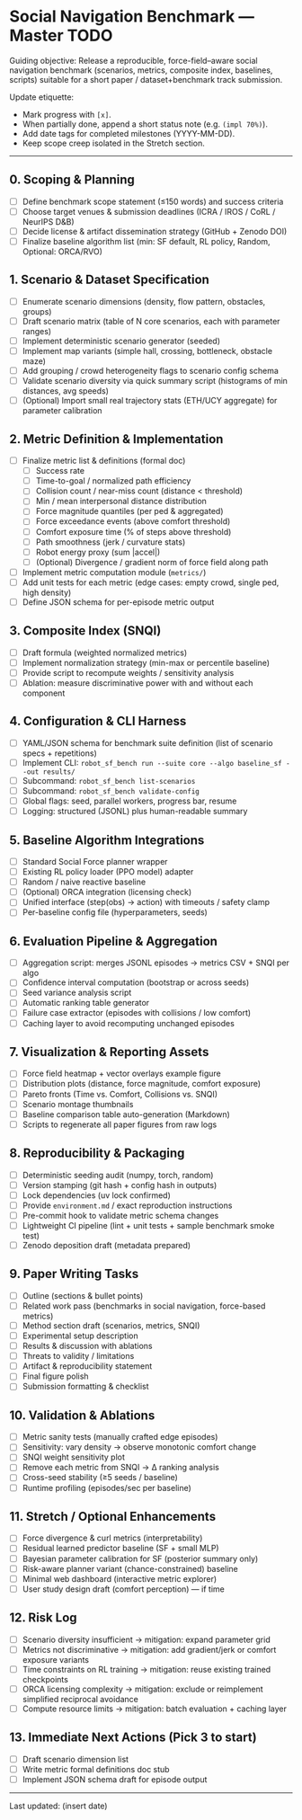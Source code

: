 # Social Navigation Benchmark — Master TODO

Guiding objective: Release a reproducible, force-field–aware social navigation benchmark (scenarios, metrics, composite index, baselines, scripts) suitable for a short paper / dataset+benchmark track submission.

Update etiquette:
- Mark progress with `[x]`.
- When partially done, append a short status note (e.g. `(impl 70%)`).
- Add date tags for completed milestones (YYYY-MM-DD).
- Keep scope creep isolated in the Stretch section.

---
## 0. Scoping & Planning
- [ ] Define benchmark scope statement (≤150 words) and success criteria
- [ ] Choose target venues & submission deadlines (ICRA / IROS / CoRL / NeurIPS D&B)
- [ ] Decide license & artifact dissemination strategy (GitHub + Zenodo DOI)
- [ ] Finalize baseline algorithm list (min: SF default, RL policy, Random, Optional: ORCA/RVO)

## 1. Scenario & Dataset Specification
- [ ] Enumerate scenario dimensions (density, flow pattern, obstacles, groups)
- [ ] Draft scenario matrix (table of N core scenarios, each with parameter ranges)
- [ ] Implement deterministic scenario generator (seeded)
- [ ] Implement map variants (simple hall, crossing, bottleneck, obstacle maze)
- [ ] Add grouping / crowd heterogeneity flags to scenario config schema
- [ ] Validate scenario diversity via quick summary script (histograms of min distances, avg speeds)
- [ ] (Optional) Import small real trajectory stats (ETH/UCY aggregate) for parameter calibration

## 2. Metric Definition & Implementation
- [ ] Finalize metric list & definitions (formal doc)
	- [ ] Success rate
	- [ ] Time-to-goal / normalized path efficiency
	- [ ] Collision count / near-miss count (distance < threshold)
	- [ ] Min / mean interpersonal distance distribution
	- [ ] Force magnitude quantiles (per ped & aggregated)
	- [ ] Force exceedance events (above comfort threshold)
	- [ ] Comfort exposure time (% of steps above threshold)
	- [ ] Path smoothness (jerk / curvature stats)
	- [ ] Robot energy proxy (sum |accel|)
	- [ ] (Optional) Divergence / gradient norm of force field along path
- [ ] Implement metric computation module (`metrics/`)
- [ ] Add unit tests for each metric (edge cases: empty crowd, single ped, high density)
- [ ] Define JSON schema for per-episode metric output

## 3. Composite Index (SNQI)
- [ ] Draft formula (weighted normalized metrics)
- [ ] Implement normalization strategy (min-max or percentile baseline)
- [ ] Provide script to recompute weights / sensitivity analysis
- [ ] Ablation: measure discriminative power with and without each component

## 4. Configuration & CLI Harness
- [ ] YAML/JSON schema for benchmark suite definition (list of scenario specs + repetitions)
- [ ] Implement CLI: `robot_sf_bench run --suite core --algo baseline_sf --out results/` 
- [ ] Subcommand: `robot_sf_bench list-scenarios`
- [ ] Subcommand: `robot_sf_bench validate-config`
- [ ] Global flags: seed, parallel workers, progress bar, resume
- [ ] Logging: structured (JSONL) plus human-readable summary

## 5. Baseline Algorithm Integrations
- [ ] Standard Social Force planner wrapper
- [ ] Existing RL policy loader (PPO model) adapter
- [ ] Random / naive reactive baseline
- [ ] (Optional) ORCA integration (licensing check)
- [ ] Unified interface (step(obs) -> action) with timeouts / safety clamp
- [ ] Per-baseline config file (hyperparameters, seeds)

## 6. Evaluation Pipeline & Aggregation
- [ ] Aggregation script: merges JSONL episodes -> metrics CSV + SNQI per algo
- [ ] Confidence interval computation (bootstrap or across seeds)
- [ ] Seed variance analysis script
- [ ] Automatic ranking table generator
- [ ] Failure case extractor (episodes with collisions / low comfort)
- [ ] Caching layer to avoid recomputing unchanged episodes

## 7. Visualization & Reporting Assets
- [ ] Force field heatmap + vector overlays example figure
- [ ] Distribution plots (distance, force magnitude, comfort exposure)
- [ ] Pareto fronts (Time vs. Comfort, Collisions vs. SNQI)
- [ ] Scenario montage thumbnails
- [ ] Baseline comparison table auto-generation (Markdown)
- [ ] Scripts to regenerate all paper figures from raw logs

## 8. Reproducibility & Packaging
- [ ] Deterministic seeding audit (numpy, torch, random)
- [ ] Version stamping (git hash + config hash in outputs)
- [ ] Lock dependencies (uv lock confirmed)
- [ ] Provide `environment.md` / exact reproduction instructions
- [ ] Pre-commit hook to validate metric schema changes
- [ ] Lightweight CI pipeline (lint + unit tests + sample benchmark smoke test)
- [ ] Zenodo deposition draft (metadata prepared)

## 9. Paper Writing Tasks
- [ ] Outline (sections & bullet points)
- [ ] Related work pass (benchmarks in social navigation, force-based metrics)
- [ ] Method section draft (scenarios, metrics, SNQI)
- [ ] Experimental setup description
- [ ] Results & discussion with ablations
- [ ] Threats to validity / limitations
- [ ] Artifact & reproducibility statement
- [ ] Final figure polish
- [ ] Submission formatting & checklist

## 10. Validation & Ablations
- [ ] Metric sanity tests (manually crafted edge episodes)
- [ ] Sensitivity: vary density → observe monotonic comfort change
- [ ] SNQI weight sensitivity plot
- [ ] Remove each metric from SNQI → Δ ranking analysis
- [ ] Cross-seed stability (≥5 seeds / baseline)
- [ ] Runtime profiling (episodes/sec per baseline)

## 11. Stretch / Optional Enhancements
- [ ] Force divergence & curl metrics (interpretability)
- [ ] Residual learned predictor baseline (SF + small MLP)
- [ ] Bayesian parameter calibration for SF (posterior summary only)
- [ ] Risk-aware planner variant (chance-constrained) baseline
- [ ] Minimal web dashboard (interactive metric explorer)
- [ ] User study design draft (comfort perception) — if time

## 12. Risk Log
- [ ] Scenario diversity insufficient → mitigation: expand parameter grid
- [ ] Metrics not discriminative → mitigation: add gradient/jerk or comfort exposure variants
- [ ] Time constraints on RL training → mitigation: reuse existing trained checkpoints
- [ ] ORCA licensing complexity → mitigation: exclude or reimplement simplified reciprocal avoidance
- [ ] Compute resource limits → mitigation: batch evaluation + caching layer

## 13. Immediate Next Actions (Pick 3 to start)
- [ ] Draft scenario dimension list
- [ ] Write metric formal definitions doc stub
- [ ] Implement JSON schema draft for episode output

---
Last updated: (insert date)

